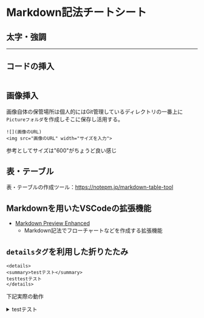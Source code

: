 # Markdown記法チートシート

## 太字・強調
****

## コードの挿入
```
```

## 画像挿入
画像自体の保管場所は個人的にはGit管理しているディレクトリの一番上に`Pictureフォルダ`を作成しそこに保存し活用する。
```
![](画像のURL)
<img src="画像のURL" width="サイズを入力">
```
参考としてサイズは"600"がちょうど良い感じ

## 表・テーブル
表・テーブルの作成ツール：https://notepm.jp/markdown-table-tool

## Markdownを用いたVSCodeの拡張機能
- [Markdown Preview Enhanced](https://shd101wyy.github.io/markdown-preview-enhanced/#/)
  - Markdown記法でフローチャートなどを作成する拡張機能

## `detailsタグ`を利用した折りたたみ
```
<details>
<summary>testテスト</summary>
testtestテスト
</details>
```
下記実際の動作
<details>
<summary>testテスト</summary>
testtestテスト
</details>